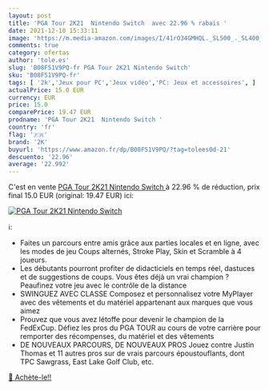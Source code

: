 ```yaml
---
layout: post
title: 'PGA Tour 2K21  Nintendo Switch  avec 22.96 % rabais '
date: 2021-12-10 15:33:11
image: 'https://m.media-amazon.com/images/I/41rO34GMHQL._SL500_._SL400_.jpg'
comments: true
category: ofertas
author: 'tole.es'
slug: 'B08F51V9PQ-fr PGA Tour 2K21 Nintendo Switch'
sku: 'B08F51V9PQ-fr'
tags: [ '2k','Jeux pour PC','Jeux vidéo','PC: Jeux et accessoires', ]
actualPrice: 15.0 EUR
currency: EUR
price: 15.0
comparePrice: 19.47 EUR
prodname: 'PGA Tour 2K21  Nintendo Switch '
country: 'fr'
flag: '🇫🇷'
brand: '2K'
buyurl: 'https://www.amazon.fr/dp/B08F51V9PQ/?tag=tolees0d-21'
descuento: '22.96'
average: '22.992'
---
```


C'est en vente [PGA Tour 2K21  Nintendo Switch ](https://www.amazon.fr/dp/B08F51V9PQ/?tag=tolees0d-21)  à  22.96 % de réduction, prix final  15.0 EUR (original: 19.47 EUR) ici:

[![PGA Tour 2K21  Nintendo Switch ](https://m.media-amazon.com/images/I/41rO34GMHQL._SL500_._SL400_.jpg)](https://www.amazon.fr/dp/B08F51V9PQ/?tag=tolees0d-21)

ℹ️:

- Faites un parcours entre amis grâce aux parties locales et en ligne, avec les modes de jeu Coups alternés, Stroke Play, Skin et Scramble à 4 joueurs.
- Les débutants pourront profiter de didacticiels en temps réel, dastuces et de suggestions de coups. Vous êtes déjà un vrai champion ? Peaufinez votre jeu avec le contrôle de la distance
- SWINGUEZ AVEC CLASSE Composez et personnalisez votre MyPlayer avec des vêtements et du matériel appartenant aux marques que vous aimez
- Prouvez que vous avez létoffe pour devenir le champion de la FedExCup. Défiez les pros du PGA TOUR au cours de votre carrière pour remporter des récompenses, du matériel et des vêtements
- DE NOUVEAUX PARCOURS, DE NOUVEAUX PROS Jouez contre Justin Thomas et 11 autres pros sur de vrais parcours époustouflants, dont TPC Sawgrass, East Lake Golf Club, etc.

[🛒 Achète-le!!](https://www.amazon.fr/dp/B08F51V9PQ/?tag=tolees0d-21)
